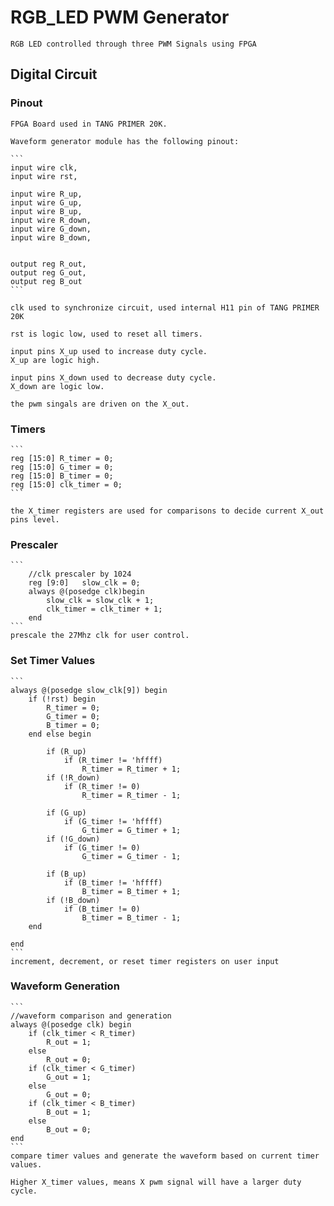 # RGB_LED PWM Generator
    RGB LED controlled through three PWM Signals using FPGA

## Digital Circuit
### Pinout
    FPGA Board used in TANG PRIMER 20K.
    
    Waveform generator module has the following pinout:

    ```
    input wire clk,
	input wire rst,

	input wire R_up,
	input wire G_up,
	input wire B_up,
	input wire R_down,
	input wire G_down,
	input wire B_down,


	output reg R_out,
	output reg G_out,
	output reg B_out
    ```

    clk used to synchronize circuit, used internal H11 pin of TANG PRIMER 20K
    
    rst is logic low, used to reset all timers.

    input pins X_up used to increase duty cycle.
    X_up are logic high.

    input pins X_down used to decrease duty cycle.
    X_down are logic low.

    the pwm singals are driven on the X_out.
### Timers

    ```
    reg [15:0] R_timer = 0;
	reg [15:0] G_timer = 0;
	reg [15:0] B_timer = 0;
    reg [15:0] clk_timer = 0;
    ```

    the X_timer registers are used for comparisons to decide current X_out pins level.
### Prescaler
    ```
        //clk prescaler by 1024
	    reg [9:0]	slow_clk = 0;
	    always @(posedge clk)begin
	    	slow_clk = slow_clk + 1;
	    	clk_timer = clk_timer + 1;
	    end
    ```
    prescale the 27Mhz clk for user control.
### Set Timer Values
    ```
    always @(posedge slow_clk[9]) begin
		if (!rst) begin
			R_timer = 0;
			G_timer = 0;
			B_timer = 0;
		end else begin

			if (R_up)
				if (R_timer != 'hffff)
					R_timer = R_timer + 1;
			if (!R_down)
				if (R_timer != 0)
					R_timer = R_timer - 1;

			if (G_up)
				if (G_timer != 'hffff)
					G_timer = G_timer + 1;
			if (!G_down)
				if (G_timer != 0)
					G_timer = G_timer - 1;
			
			if (B_up)
				if (B_timer != 'hffff)
					B_timer = B_timer + 1;
			if (!B_down)
				if (B_timer != 0)
					B_timer = B_timer - 1;
		end
		
	end
    ```
    increment, decrement, or reset timer registers on user input 
### Waveform Generation
    ```
    //waveform comparison and generation
	always @(posedge clk) begin
		if (clk_timer < R_timer)
			R_out = 1;
		else
			R_out = 0;
		if (clk_timer < G_timer)
			G_out = 1;
		else
			G_out = 0;
		if (clk_timer < B_timer)
			B_out = 1;
		else
			B_out = 0;
	end
    ```
    compare timer values and generate the waveform based on current timer values.

    Higher X_timer values, means X pwm signal will have a larger duty cycle.


    